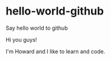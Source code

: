 # hello-world-github
Say hello world to github

Hi you guys!

I'm Howard and I like to learn and code. 
